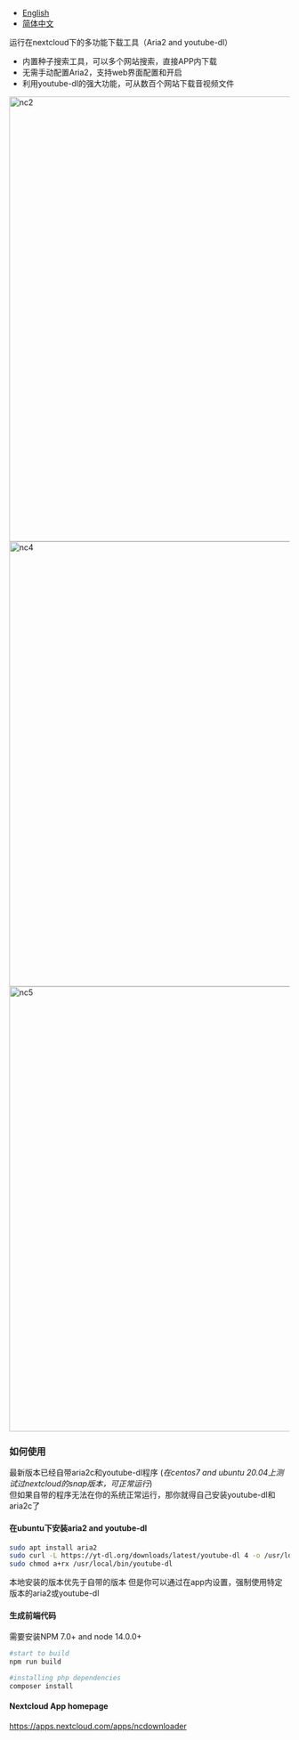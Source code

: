 - [English](README.md)
- [简体中文](README.zh-CN.md)

运行在nextcloud下的多功能下载工具（Aria2 and youtube-dl）

- 内置种子搜索工具，可以多个网站搜索，直接APP内下载
- 无需手动配置Aria2，支持web界面配置和开启
- 利用youtube-dl的强大功能，可从数百个网站下载音视频文件
<img width="800" alt="nc2" src="https://user-images.githubusercontent.com/3911975/132008308-dec2a7ba-4387-441e-9ded-538d61fbccf0.png">
<img width="800" alt="nc4" src="https://user-images.githubusercontent.com/3911975/142444998-54dd54a6-0c8e-4d49-8188-270964a99c50.png">
<img width="800" alt="nc5" src="https://user-images.githubusercontent.com/3911975/142445020-27ec389a-5437-4d28-acc0-5e757fd6897d.png">

### 如何使用

最新版本已经自带aria2c和youtube-dl程序 (*在centos7 and ubuntu 20.04上测试过nextcloud的snap版本，可正常运行*)   
但如果自带的程序无法在你的系统正常运行，那你就得自己安装youtube-dl和aria2c了
#### 在ubuntu下安装aria2 and youtube-dl
```bash
sudo apt install aria2
sudo curl -L https://yt-dl.org/downloads/latest/youtube-dl 4 -o /usr/local/bin/youtube-dl
sudo chmod a+rx /usr/local/bin/youtube-dl
```
本地安装的版本优先于自带的版本
但是你可以通过在app内设置，强制使用特定版本的aria2或youtube-dl

#### 生成前端代码
需要安装NPM 7.0+ and node 14.0.0+
```bash
#start to build
npm run build

#installing php dependencies
composer install
```

#### Nextcloud App homepage
https://apps.nextcloud.com/apps/ncdownloader